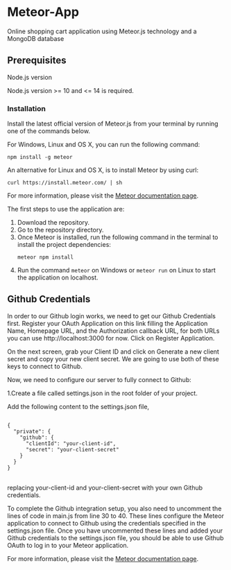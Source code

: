 <h1>Meteor-App</h1>
<p>Online shopping cart application using Meteor.js technology and a MongoDB database</p>

<h2>Prerequisites</h2>
<p>Node.js version</p>
<p>Node.js version &gt;= 10 and &lt;= 14 is required.</p>

<h3>Installation</h2>
Install the latest official version of Meteor.js from your terminal by running one of the commands below.
<p>For Windows, Linux and OS X, you can run the following command:</p>

<pre><code class="css">npm install -g meteor</code></pre>

An alternative for Linux and OS X, is to install Meteor by using curl:

<pre><code class="css">curl https://install.meteor.com/ | sh</code></pre>
<p>For more information, please visit the <a href="https://docs.meteor.com/install.html" target="_blank">Meteor documentation page</a>.</p>

<p>The first steps to use the application are:</p>

<ol>
  <li>Download the repository.</li>
  <li>Go to the repository directory.</li>
  <li>Once Meteor is installed, run the following command in the terminal to install the project dependencies:</li>
  <pre><code class="css">meteor npm install</code></pre>
  <li>Run the command <code class="css">meteor</code> on Windows or <code class="css">meteor run</code> on Linux to start the application on localhost.</li>
</ol>

<h2>Github Credentials</h2>

<p>In order to our Github login works, we need to get our Github Credentials first. Register your OAuth Application on this link filling the Application Name, Homepage URL, and the Authorization callback URL, for both URLs you can use http://localhost:3000 for now. Click on Register Application.

On the next screen, grab your Client ID and click on Generate a new client secret and copy your new client secret. We are going to use both of these keys to connect to Github.

Now, we need to configure our server to fully connect to Github:

1.Create a file called settings.json in the root folder of your project. 

Add the following content to the settings.json file, 
  
<pre>
<code class="css">
{
  "private": {
    "github": {
      "clientId": "your-client-id",
      "secret": "your-client-secret"
    }
  }
}
</code>
</pre>

replacing your-client-id and your-client-secret with your own Github credentials.

To complete the Github integration setup, you also need to uncomment the lines of code in main.js from line 30 to 40. These lines configure the Meteor application to connect to Github using the credentials specified in the settings.json file. Once you have uncommented these lines and added your Github credentials to the settings.json file, you should be able to use Github OAuth to log in to your Meteor application.

<p>For more information, please visit the <a href="https://react-tutorial.meteor.com/simple-todos/08-adding-login-with-github.html" target="_blank">Meteor documentation page</a>.</p>

</p>
